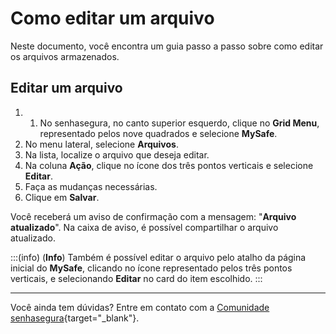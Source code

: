# Como editar um arquivo

Neste documento, você encontra um guia passo a passo sobre como editar os arquivos armazenados.


## Editar um arquivo

1. 1. No senhasegura, no canto superior esquerdo, clique no **Grid Menu**, representado pelos nove quadrados e selecione **MySafe**.
2. No menu lateral, selecione **Arquivos**. 
3. Na lista, localize o arquivo que deseja editar.
4. Na coluna **Ação**, clique no ícone dos três pontos verticais e selecione **Editar**.
6. Faça as mudanças necessárias.
7. Clique em **Salvar**.

Você receberá um aviso de confirmação com a mensagem: "**Arquivo atualizado**". Na caixa de aviso, é possível compartilhar o arquivo atualizado.

:::(info) (**Info**)
Também é possível editar o arquivo pelo atalho da página inicial do **MySafe**, clicando no ícone representado pelos três pontos verticais, e selecionando **Editar** no card do item escolhido.
:::
***



Você ainda tem dúvidas? Entre em contato com a  [Comunidade senhasegura](https://community.senhasegura.io/){target="_blank"}.